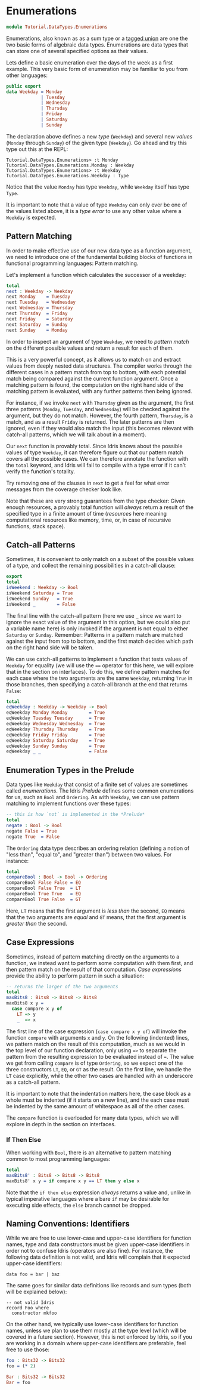 # Enumerations

```idris
module Tutorial.DataTypes.Enumerations
```

Enumerations, also known as as a sum type or a [tagged union](https://en.wikipedia.org/wiki/Tagged_union) are one the two basic forms of algebraic data types. Enumerations are data types that can store one of several specified options as their values.

Lets define a basic enumeration over the days of the week as a first example. This very basic form of enumeration may be familiar to you from other languages:

```idris
public export
data Weekday = Monday
             | Tuesday
             | Wednesday
             | Thursday
             | Friday
             | Saturday
             | Sunday
```

The declaration above defines a new *type* (`Weekday`) and several new *values* (`Monday` through `Sunday`) of the given type (`Weekday`). Go ahead and try this type out this at the REPL:

```repl
Tutorial.DataTypes.Enumerations> :t Monday
Tutorial.DataTypes.Enumerations.Monday : Weekday
Tutorial.DataTypes.Enumerations> :t Weekday
Tutorial.DataTypes.Enumerations.Weekday : Type
```

Notice that the value `Monday` has type `Weekday`, while `Weekday` itself has type `Type`.

It is important to note that a value of type `Weekday` can only ever be one of the values listed above, it is a *type error* to use any other value where a `Weekday` is expected.

## Pattern Matching

In order to make effective use of our new data type as a function argument, we need to introduce one of the fundamental building blocks of functions in functional programming languages: Pattern matching.

Let's implement a function which calculates the successor of a weekday:

```idris
total
next : Weekday -> Weekday
next Monday    = Tuesday
next Tuesday   = Wednesday
next Wednesday = Thursday
next Thursday  = Friday
next Friday    = Saturday
next Saturday  = Sunday
next Sunday    = Monday
```

In order to inspect an argument of type `Weekday`, we need to *pattern match* on the different possible values and return a result for each of them.

This is a very powerful concept, as it allows us to match on and extract values from deeply nested data structures. The compiler works through the different cases in a pattern match from top to bottom, with each potential match being compared against the current function argument. Once a matching pattern is found, the computation on the right hand side of the matching pattern is evaluated, with any further patterns then being ignored.

For instance, if we invoke `next` with `Thursday` given as the argument, the first three patterns (`Monday`, `Tuesday`, and `Wednesday`) will be checked against the argument, but they do not match. However, the fourth pattern, `Thursday`, is a match, and as a result `Friday` is returned. The later patterns are then ignored, even if they would also match the input (this becomes relevant with catch-all patterns, which we will talk about in a moment).

Our `next` function is provably total. Since Idris knows about the possible values of type `Weekday`, it can therefore figure out that our pattern match covers all the possible cases. We can therefore annotate the function with the `total` keyword, and Idris will fail to compile with a type error if it can't verify the function's totality.

Try removing one of the clauses in `next` to get a feel for what error messages from the coverage checker look like.

Note that these are very strong guarantees from the type checker: Given enough resources, a provably total function will *always* return a result of the specified type in a finite amount of time (*resources* here meaning computational resources like memory, time, or, in case of recursive functions, stack space).

## Catch-all Patterns

Sometimes, it is convenient to only match on a subset of the possible values of a type, and collect the remaining possibilities in a catch-all clause:

```idris
export
total
isWeekend : Weekday -> Bool
isWeekend Saturday = True
isWeekend Sunday   = True
isWeekend _        = False
```

The final line with the catch-all pattern (here we use `_` since we want to ignore the exact value of the argument in this option, but we could also put a variable name here) is only invoked if the argument is not equal to either `Saturday` or `Sunday`. Remember: Patterns in a pattern match are matched against the input from top to bottom, and the first match decides which path on the right hand side will be taken.

We can use catch-all patterns to implement a function that tests values of `Weekday` for equality (we will use the `==` operator for this here, we will explore that in the section on interfaces). To do this, we define pattern matches for each case where the two arguments are the same `Weekday`, returning `True` in those branches, then specifying a catch-all branch at the end that returns `False`:

```idris
total
eqWeekday : Weekday -> Weekday -> Bool
eqWeekday Monday Monday        = True
eqWeekday Tuesday Tuesday      = True
eqWeekday Wednesday Wednesday  = True
eqWeekday Thursday Thursday    = True
eqWeekday Friday Friday        = True
eqWeekday Saturday Saturday    = True
eqWeekday Sunday Sunday        = True
eqWeekday _ _                  = False
```

## Enumeration Types in the Prelude

Data types like `Weekday` that consist of a finite set of values are sometimes called *enumerations*. The Idris *Prelude* defines some common enumerations for us, such as `Bool` and `Ordering`. As with `Weekday`, we can use pattern matching to implement functions over these types:

```idris
-- this is how `not` is implemented in the *Prelude*
total
negate : Bool -> Bool
negate False = True
negate True  = False
```

The `Ordering` data type describes an ordering relation (defining a notion of "less than", "equal to", and "greater than") between two values. For instance:

```idris
total
compareBool : Bool -> Bool -> Ordering
compareBool False False = EQ
compareBool False True  = LT
compareBool True True   = EQ
compareBool True False  = GT
```

Here, `LT` means that the first argument is *less than* the second, `EQ` means that the two arguments are *equal* and `GT` means, that the first argument is *greater than* the second.

## Case Expressions

Sometimes, instead of pattern matching directly on the arguments to a function, we instead want to perform some computation with them first, and then pattern match on the result of that computation. *Case expressions* provide the ability to perform pattern in such a situation:

```idris
-- returns the larger of the two arguments
total
maxBits8 : Bits8 -> Bits8 -> Bits8
maxBits8 x y =
  case compare x y of
    LT => y
    _  => x
```

The first line of the case expression (`case compare x y of`) will invoke the function `compare` with arguments `x` and `y`. On the following (indented) lines, we pattern match on the result of this computation, much as we would in the top level of our function declaration, only using `=>` to separate the pattern from the resulting expression to be evaluated instead of `=`. The value we get from calling `compare` is of type `Ordering`, so we expect one of the three constructors `LT`, `EQ`, or `GT` as the result. On the first line, we handle the `LT` case explicitly, while the other two cases are handled with an underscore as a catch-all pattern.

It is important to note that the indentation matters here, the case block as a whole must be indented (if it starts on a new line), and the each case must be indented by the same amount of whitespace as all of the other cases.

The `compare` function is overloaded for many data types, which we will explore in depth in the section on interfaces.

### If Then Else

When working with `Bool`, there is an alternative to pattern matching common to most programming languages:

```idris
total
maxBits8' : Bits8 -> Bits8 -> Bits8
maxBits8' x y = if compare x y == LT then y else x
```

Note that the `if then else` expression *always* returns a value and, unlike in typical imperative languages where a bare `if` may be desirable for executing side effects, the `else` branch cannot be dropped.

## Naming Conventions: Identifiers

While we are free to use lower-case and upper-case identifiers for function names, type and data constructors must be given upper-case identifiers in order not to confuse Idris (operators are also fine). For instance, the following data definition is not valid, and Idris will complain that it expected upper-case identifiers:

```repl
data foo = bar | baz
```

The same goes for similar data definitions like records and sum types (both will be explained below):

```repl
-- not valid Idris
record Foo where
  constructor mkfoo
```

On the other hand, we typically use lower-case identifiers for function names, unless we plan to use them mostly at the type level (which will be covered in a future section). However, this is not enforced by Idris, so if you are working in a domain where upper-case identifiers are preferable, feel free to use those:

```idris
foo : Bits32 -> Bits32
foo = (* 2)

Bar : Bits32 -> Bits32
Bar = foo
```

<!-- vi: filetype=idris2:syntax=markdown
-->
